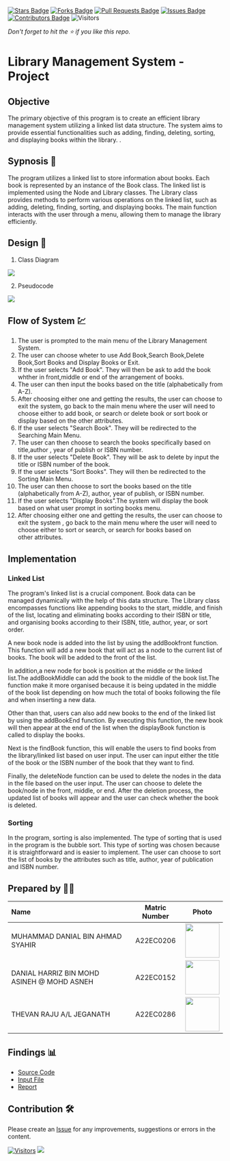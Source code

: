 [![Stars Badge](https://img.shields.io/github/stars/jjn7702/SECJ2013-DSA)](https://github.com/jjn7702/SECJ2013-DSA/Submission/Sample/stargazers)
[![Forks Badge](https://img.shields.io/github/forks/jjn7702/SECJ2013-DSA)](https://github.com/jjn7702/SECJ2013-DSA/Submission/Sample/network/members)
[![Pull Requests Badge](https://img.shields.io/github/issues-pr/jjn7702/SECJ2013-DSA)](https://github.com/jjn7702/SECJ2013-DSA/Submission/Sample/pulls)
[![Issues Badge](https://img.shields.io/github/issues/jjn7702/SECJ2013-DSA)](https://github.com/jjn7702/SECJ2013-DSA/Submission/Sample/issues)
[![Contributors Badge](https://img.shields.io/github/contributors/jjn7702/SECJ2013-DSA?color=2b9348)](https://github.com/jjn7702/SECJ2013-DSA/Submission/Sample/graphs/contributors)
![Visitors](https://api.visitorbadge.io/api/visitors?path=https%3A%2F%2Fgithub.com%2Fjjn7702%2FSECJ2013-DSA%2FSubmission%2FSample&labelColor=%23d9e3f0&countColor=%23697689&style=flat)

_Don't forget to hit the :star: if you like this repo._

# Library Management System - Project
## Objective
The primary objective of this program is to create an efficient library management system utilizing a linked list data structure. The system aims to provide essential functionalities such as adding, finding, deleting, sorting, and displaying books within the library.
.

## Sypnosis 📝
The program utilizes a linked list to store information about books. Each book is represented by an instance of the Book class. The linked list is implemented using the Node and Library classes. The Library class provides methods to perform various operations on the linked list, such as adding, deleting, finding, sorting, and displaying books. The main function interacts with the user through a menu, allowing them to manage the library efficiently.

## Design 🎨

1. Class Diagram
<img src="https://github.com/jjn7702/SECJ2013-DSA/blob/main/Submission/sec02/DTD/Project/ClassDiagramProject.drawio.png">

2. Pseudocode
<img src="https://github.com/jjn7702/SECJ2013-DSA/blob/main/Submission/sec02/DTD/Assignment2/Pseudocode.png">


## Flow of System 💹
1. The user is prompted to the main menu of the Library Management System.
2. The user can choose wheter to use Add Book,Search Book,Delete Book,Sort Books and Display Books or Exit.
3. If the user selects "Add Book". They will then be ask to add the book whther in front,middle or end of the arrangement of books.
4. The user can then input the books based on the title (alphabetically from A-Z).
5. After choosing either one and getting the results, the user can choose to exit the system, go back to the main menu where the user will need to choose either to add book, or search or delete book or sort book or display based on the other attributes.
6. If the user selects "Search Book". They will be redirected to the Searching Main Menu.
7. The user can then choose to search the books specifically based on title,author , year of publish or ISBN number.
8. If the user selects "Delete Book". They will be ask to delete by input the title or ISBN number of the book.
9. If the user selects "Sort Books". They will then be redirected to the Sorting Main Menu.
10. The user can then choose to sort the books based on the title (alphabetically from A-Z), author, year of publish, or ISBN number.
11. If the user selects "Display Books".The system will display the book based on what user prompt in sorting books menu.
12. After choosing either one and getting the results, the user can choose to exit the system , go back to the main menu where the user will need to choose either to sort or search, or search for books based on other attributes.

## Implementation

### Linked List
The program's linked list is a crucial component. Book data can be managed dynamically with the help of this data structure. The Library class encompasses functions like appending books to the start, middle, and finish of the list, locating and eliminating books according to their ISBN or title, and organising books according to their ISBN, title, author, year, or sort order.

A new book node is added into the list by using the addBookfront function. This function will add a new book that will act as a node to the current list of books. The book will be added to the front of the list.

In addition,a new node for book is position at the middle or the linked list.The addBookMiddle can add the book to the middle of the book list.The function make it more organised because it is being updated in the middle of the book list depending on how much the total of books following the file and when inserting a new data.

Other than that, users can also add new books to the end of the linked list by using the addBookEnd function. By executing this function, the new book will then appear at the end of the list when the displayBook function is called to display the books.

Next is the findBook function, this will enable the users to find books from the library/linked list based on user input. The user can input either the title of the book or the ISBN number of the book that they want to find.

Finally, the deleteNode function can be used to delete the nodes in the data in the file based on the user input. The user can choose to delete the book/node in the front, middle, or end. After the deletion process, the updated list of books will appear and the user can check whether the book is deleted.



### Sorting
In the program, sorting is also implemented. The type of sorting that is used in the program is the bubble sort. This type of sorting was chosen because it is straightforward and is easier to implement. The user can choose to sort the list of books by the attributes such as title, author, year of publication and ISBN number.




## Prepared by 🧑‍💻

| Name             | Matric Number | Photo                                                         |
| :---------------- | :-------------: | :------------------------------------------------------------: |
| MUHAMMAD DANIAL BIN AHMAD SYAHIR   | A22EC0206        | <a href="https://www.freepik.com/icon/graduated_4537051" title="Icon by Trazobanana"><img src="https://avatars.githubusercontent.com/u/129204039?v=4" width=80px, height=80px>     |
| DANIAL HARRIZ BIN MOHD ASINEH @ MOHD ASNEH      | A22EC0152        | <a href="https://www.freepik.com/icon/graduated_4537051" title="Icon by Trazobanana"><img src="https://avatars.githubusercontent.com/u/118705607?v=4" width=80px, height=80px>         |
| THEVAN RAJU A/L JEGANATH       | A22EC0286        | <a href="https://www.freepik.com/icon/graduated_4537051" title="Icon by Trazobanana"><img src="https://avatars.githubusercontent.com/u/128228505?v=4" width=80px, height=80px>         |


## Findings 📊

- [Source Code](./Project.cpp)
- [Input File](./book.txt)
- [Report](./Assignment_2_DSA_(DTD).pdf)

## Contribution 🛠️
Please create an [Issue](https://github.com/jjn7702/SECJ2013-DSA/Submission/Sample/issues) for any improvements, suggestions or errors in the content.

[![Visitors](https://api.visitorbadge.io/api/visitors?path=https%3A%2F%2Fgithub.com%2Fjjn7702&labelColor=%23697689&countColor=%23555555&style=plastic)](https://visitorbadge.io/status?path=https%3A%2F%2Fgithub.com%2Fjjn7702)
![](https://hit.yhype.me/github/profile?user_id=81284918)



